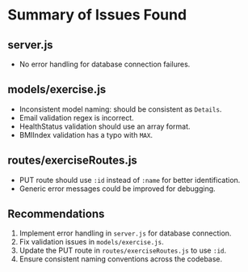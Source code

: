 # Summary of Issues Found

## server.js
- No error handling for database connection failures.

## models/exercise.js
- Inconsistent model naming: should be consistent as `Details`.
- Email validation regex is incorrect.
- HealthStatus validation should use an array format.
- BMIIndex validation has a typo with `MAX`.

## routes/exerciseRoutes.js
- PUT route should use `:id` instead of `:name` for better identification.
- Generic error messages could be improved for debugging.

## Recommendations
1. Implement error handling in `server.js` for database connection.
2. Fix validation issues in `models/exercise.js`.
3. Update the PUT route in `routes/exerciseRoutes.js` to use `:id`.
4. Ensure consistent naming conventions across the codebase.
